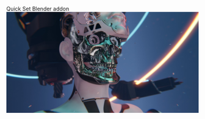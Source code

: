Quick Set Blender addon [![Video Title](https://github.com/WillyamBradberry/Blender/blob/main/0279.jpg)](https://youtu.be/bhcWKYgJu90)
